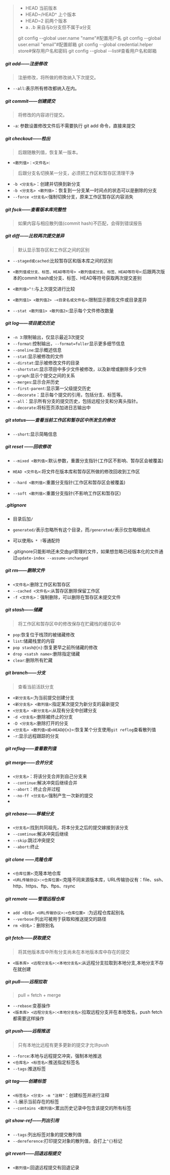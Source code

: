 >* HEAD 当前版本
>* HEAD~/HEAD^ 上个版本
>* HEAD~2 前两个版本
>* a`..`b  来自与b分支但不属于a分支
>
>git config --global user.name "name"#配置⽤户名
>git config --global user.email "email"#配置邮箱
>git config --global credential.helper store#保存⽤户名和密码
>git config --global --list#查看⽤户名和邮箱

##### git add——注册修改

> 注册修改，将所做的修改纳入下次提交。

* `--all`:表示所有修改都纳入在内。

##### git commit——创建提交

> 将修改的内容进行提交。

* `-a`: 参数设置修改文件后不需要执行 git add 命令，直接来提交

##### git checkout——检出

> 后跟随散列值，恢复某一版本。

* `<散列值>：<文件名>`:

> 后跟分支名切换某一分支，必须把工作区和暂存区清理干净

* `-b <分支名>`：创建并切换到新分支
* `-b <分支名> <散列值>`：恢复到⼀分⽀某⼀时间点的状态可以是删除的分支
* `--force <分支名>`:强制切换分支，原来工作区暂存区内容消失

##### git fsck——查看版本库完整性

> 如果内容与相应散列值(commit hash)不匹配，会得到错误报告

##### git diff——比较两次提交差异

> 默认显示暂存区和工作区之间的区别

* `--staged或cached`:比较暂存区和版本库之间的区别

* `<散列值或分支、标签、HEAD等符号> <散列值或分支、标签、HEAD等符号>`:后跟两次版本的commit hash或分支、标签、HEAD等符号获取两次提交差别

* `<散列值>^!`:与上次提交进行比较

* `<散列值1> <散列值2> -<目录名或文件名>`:限制显示那些文件或目录差异

* `--stat <散列值1> <散列值2>`:显示每个文件修改数量

##### git log——项目提交历史

* `-n 3`:限制输出，仅显示最近3次提交
* `--format`:控制输出，`--format=fuller`显示更多细节信息
* `--oneline`:显示概述信息
* `--stat`:显示被修改的文件
* `--dirstat`:显示被修改文件的目录
* `--shortstat`:显示项目中多少文件被修改，以及新增或删除多少文件
* `--graph`:显示个提交之间的关系
* `--merges`:显示合并历史
* `--first-parent`:显示第一父级提交历史
* `--decorate`：显示每个提交的引用，包括分支、标签等。
* `--all`：显示所有分支的提交历史，包括远程分支和分离头指针。
* `--decorate`:将标签页添加进日志输出中

##### git status——查看当前工作区和暂存区中所发生的修改

* `--short`:显示简略信息

##### git reset ——回收修改

* `--mixed <散列值>`:默认参数，重置分支指针(工作区不影响、暂存区会被覆盖)

* `HEAD <文件名>`:将文件在版本库和暂存区所做的修改回收到工作区

* `--hard <散列值>`:重置分支指针(工作区和暂存区会被覆盖)

* `--soft <散列值>`:重置分支指针(不影响工作区和暂存区)

##### .gitignore

* 目录后加`/`
* `generated/`表示忽略所有这个目录，而`/generated/`表示仅忽略根结点
* 可以使用`& * !`等通配符

* .gitignore只能影响还未交由git管理的文件，如果想忽略已经版本化的文件通过`update-index --assume-unchanged`

##### git rm——删除文件

* `<文件名>`:删除工作区和暂存区
* `--cached <文件名>`:从暂存区删除保留工作区
* `-f <文件名>`：强制删除，可以删除在暂存区未提交文件

##### git stash——储藏

> 将工作区和暂存区中的修改保存在贮藏栈的缓存区中

* `pop`:恢复位于栈顶的被储藏修改
* `list`:储藏栈里的内容
* `pop stash@{n}`:恢复更早之前所储藏的修改
* `drop <satsh name>`:删除指定储藏
* `clear`:删除所有贮藏
##### git branch——分支

> 查看当前活跃分支

* `<新分支名>`:为当前提交创建分支
* `<新分支名> <散列值>`:指定某次提交为新分支的最新提交
* `<分支名> <新分支名>`:从现有分支中创建分支
* `-d <分支名>`:删除被终止的分支
* `-D <分支名>`:删除打开的分支
* `<分支名> <散列值>或<HEAD@{n}>`:恢复某个分支使用`git reflog`查看散列值
* `-r`:显示远程跟踪的分支

##### git reflog——查看散列值

##### git merge——合并分支

* `<分支名>`：将该分支合并到自己分支来
* `--continue`:解决冲突后继续合并
* `--abort`：终止合并过程
* `--no-ff <分支名>`:强制产生一次新的提交
* 

##### git rebase——移植分支

* `<分支名>`:找到共同祖先，将本分支之后的提交嫁接到该分支
* `--comtinue`:解决冲突后继续
* `--skip`:跳过冲突提交
* `--abort`:终止
##### git clone ——克隆仓库
- `<仓库位置>`:克隆本地仓库
- `<URL传输协议>:<仓库位置>`:克隆不同来源版本库，URL传输协议有：file、ssh、http、https、ftp、ftps、rsync
##### git remote ——管理远程仓库
- `add <别名> <URL传输协议>:<仓库位置> `:为远程仓库起别名
- `--verbose`:列出可被用于获取和推送提交的路径
- `rm <别名>`：删除别名
##### git fetch——获取提交
>将其他版本库中所有分支尚未在本地版本库中存在的提交
- `<版本库> <远程分支名>:<本地分支名>`:从远程分支拉取到本地分支,本地分支不存在就创建
##### git pull——远程拉取
>pull = fetch + merge
- `--rebase`:变基操作
- `<版本库> <远程分支名>:<本地分支名>`:拉取远程分支并在本地改名，push fetch都需要这样操作
##### git push——远程推送
>只有本地比远程有更多更新的提交才允许push
- `--force`:本地与远程提交冲突，强制本地推送
- `<仓库名> <标签名>`:推送指定标签名
- `--tags`:推送标签
##### git tag——创建标签
- `<标签名> <分支> -m "注释"`：创建标签并进行注释
- `-l`:展示当前存在的标签
- `--contains <散列值>`:累出历史记录中包含该提交的所有标签
##### git show-ref——列出引用
- `--tags`:列出标签对象的提交散列值
- `--dereference`:打印提交对象的散列值，会打上`^{}`标记

##### git revert——回退远程提交
- `<散列值>`:回退远程提交有回退记录
